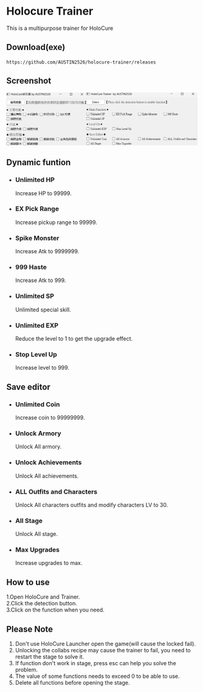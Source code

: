 # Holocure Trainer  
This is a multipurpose trainer for HoloCure

## Download(exe)  
```
https://github.com/AUSTIN2526/holocure-trainer/releases
```

## Screenshot  
![Image text](https://github.com/AUSTIN2526/holocure-trainer/blob/main/screen.png) 

## Dynamic funtion
* ### Unlimited HP  
  Increase HP to 99999.
  
* ### EX Pick Range  
  Increase pickup range to 99999.
  
* ### Spike Monster  
  Increase Atk to 9999999.
  
* ### 999 Haste   
  Increase Atk to 999.
  
* ### Unlimited SP   
  Unlimited special skill.

* ### Unlimited EXP   
  Reduce the level to 1 to get the upgrade effect.
   
* ### Stop Level Up   
  Increase level to 999.
  
## Save editor
* ### Unlimited Coin
  Increase coin to 99999999.
  
* ### Unlock Armory
  Unlock All armory.

* ### Unlock Achievements
  Unlock All achievements.

* ### ALL Outfits and Characters
  Unlock All characters outfits and modify characters LV to 30.
  
* ### All Stage
  Unlock All stage.
   
* ### Max Upgrades
  Increase upgrades to max.
  
## How to use  
1.Open HoloCure and Trainer.   
2.Click the detection button.   
3.Click on the function when you need.   

## Please Note
1. Don't use HoloCure Launcher open the game(will cause the locked fail).   
2. Unlocking the collabs recipe may cause the trainer to fail, you need to restart the stage to solve it.   
3. If function don't work in stage, press esc can help you solve the problem.      
4. The value of some functions needs to exceed 0 to be able to use.   
5. Delete all functions before opening the stage.